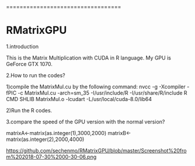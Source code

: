 
==================================
# RMatrixGPU
1.introduction

This is the Matrix Multiplication with CUDA in R language.
My GPU is GeForce GTX 1070.


2.How to run the codes?

1)compile the MatrixMul.cu by the following command:
nvcc -g -Xcompiler -fPIC -c MatrixMul.cu -arch=sm_35 -I/usr/include/R -I/usr/share/R/include
R CMD SHLIB MatrixMul.o -lcudart -L/usr/local/cuda-8.0/lib64

2)Run the R codes.


3.compare the speed of the GPU version with the normal version?


matrixA<-matrix(as.integer(1),3000,2000)
matrixB<-matrix(as.integer(2),2000,4000)

https://github.com/sechenmo/RMatrixGPU/blob/master/Screenshot%20from%202018-07-30%2000-30-06.png

